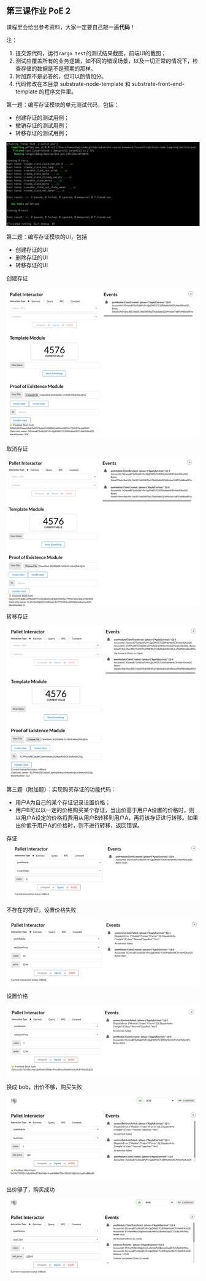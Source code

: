 ## 第三课作业  PoE 2

课程里会给出参考资料，大家一定要自己敲一遍**代码**！

注：

1. 提交源代码，运行`cargo test`的测试结果截图，前端UI的截图；
2. 测试应覆盖所有的业务逻辑，如不同的错误场景，以及一切正常的情况下，检查存储的数据是不是预期的那样。
3. 附加题不是必答的，但可以酌情加分。
4. 代码修改在本目录 substrate-node-template 和 substrate-front-end-template 的程序文件里。

第一题：编写存证模块的单元测试代码，包括：

* 创建存证的测试用例；
* 撤销存证的测试用例；
* 转移存证的测试用例；

![CleanShot-20200610-223748-RQlbH8ww@2x](media/CleanShot-20200610-223748-RQlbH8ww@2x.png)


第二题：编写存证模块的UI，包括

* 创建存证的UI
* 删除存证的UI
* 转移存证的UI

创建存证

![CleanShot-20200610-233519-1afV29a0@2x](media/CleanShot-20200610-233519-1afV29a0@2x.png)


取消存证

![CleanShot-20200610-233559-1kWoHk3L@2x](media/CleanShot-20200610-233559-1kWoHk3L@2x.png)


转移存证

![CleanShot-20200610-233643-2BJSv6dx@2x](media/CleanShot-20200610-233643-2BJSv6dx@2x.png)


第三题（附加题）：实现购买存证的功能代码：

* 用户A为自己的某个存证记录设置价格；
* 用户B可以以一定的价格购买某个存证，当出价高于用户A设置的价格时，则以用户A设定的价格将费用从用户B转移到用户A，再将该存证进行转移。如果出价低于用户A的价格时，则不进行转移，返回错误。


存证
![CleanShot-20200611-221605-GHYEroGU@2x](media/CleanShot-20200611-221605-GHYEroGU@2x.png)


不存在的存证，设置价格失败

![CleanShot-20200611-221656-OX6Vsbiq@2x](media/CleanShot-20200611-221656-OX6Vsbiq@2x.png)


设置价格

![CleanShot-20200611-221738-VCosbi3y@2x](media/CleanShot-20200611-221738-VCosbi3y@2x.png)

换成 bob，出价不够，购买失败

![CleanShot-20200611-221839-fU3ZOdJy@2x](media/CleanShot-20200611-221839-fU3ZOdJy@2x.png)

出价够了，购买成功

![CleanShot-20200611-221913-TwVIGvoF@2x](media/CleanShot-20200611-221913-TwVIGvoF@2x.png)
